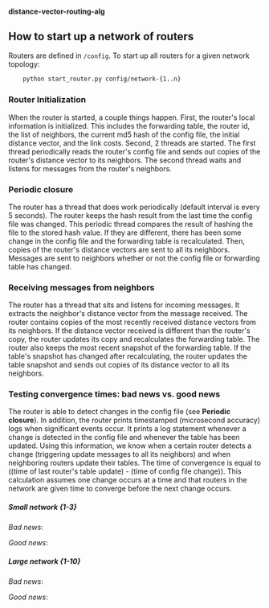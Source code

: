 #### distance-vector-routing-alg

## How to start up a network of routers
Routers are defined in `/config`. To start up all routers for a given network topology:
```bash
    python start_router.py config/network-{1..n}
```

### Router Initialization
When the router is started, a couple things happen. First, the router's local information is initialized. This includes the forwarding table, the router id, the list of neighbors, the current md5 hash of the config file, the initial distance vector, and the link costs. Second, 2 threads are started. The first thread periodically reads the router's config file and sends out copies of the router's distance vector to its neighbors. The second thread waits and listens for messages from the router's neighbors.

### Periodic closure
The router has a thread that does work periodically (default interval is every 5 seconds). The router keeps the hash result from the last time the config file was changed. This periodic thread compares the result of hashing the file to the stored hash value. If they are different, there has been some change in the config file and the forwarding table is recalculated. Then, copies of the router's distance vectors are sent to all its neighbors. Messages are sent to neighbors whether or not the config file or forwarding table has changed.

### Receiving messages from neighbors
The router has a thread that sits and listens for incoming messages. It extracts the neighbor's distance vector from the message received. The router contains copies of the most recently received distance vectors from its neighbors. If the distance vector received is different than the router's copy, the router updates its copy and recalculates the forwarding table. The router also keeps the most recent snapshot of the forwarding table. If the table's snapshot has changed after recalculating, the router updates the table snapshot and sends out copies of its distance vector to all its neighbors.

### Testing convergence times: bad news vs. good news
The router is able to detect changes in the config file (see **Periodic closure**). In addition, the router prints timestamped (microsecond accuracy) logs when significant events occur. It prints a log statement whenever a change is detected in the config file and whenever the table has been updated. Using this information, we know when a certain router detects a change (triggering update messages to all its neighbors) and when neighboring routers update their tables. The time of convergence is equal to ((time of last router's table update) - (time of config file change)). This calculation assumes one change occurs at a time and that routers in the network are given time to converge before the next change occurs.

##### Small network {1-3}
_Bad news_:

_Good news_:

##### Large network {1-10}
_Bad news_:

_Good news_:
